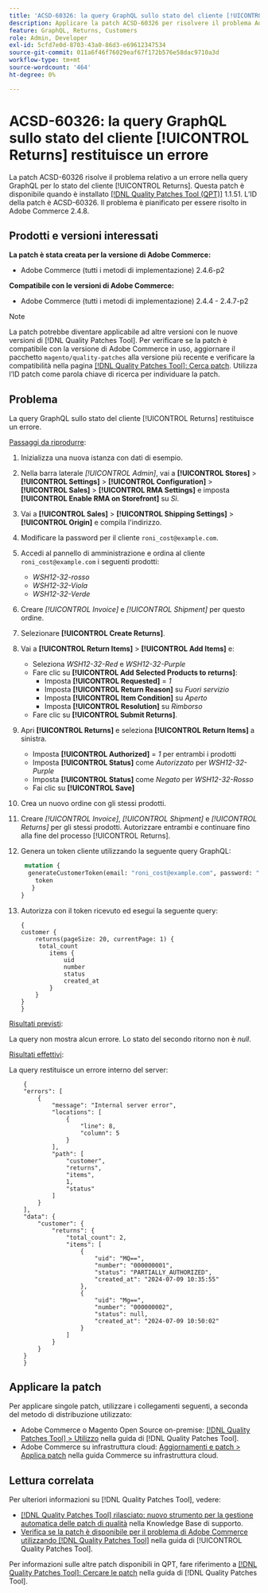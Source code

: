 ```yaml
---
title: 'ACSD-60326: la query GraphQL sullo stato del cliente [!UICONTROL Returns] restituisce un errore'
description: Applicare la patch ACSD-60326 per risolvere il problema Adobe Commerce in cui si verifica un errore nella query GraphQL per lo stato del cliente [!UICONTROL Returns].
feature: GraphQL, Returns, Customers
role: Admin, Developer
exl-id: 5cfd7e0d-8703-43a0-86d3-e69612347534
source-git-commit: 011a6f46f76029eaf67f172b576e58dac9710a3d
workflow-type: tm+mt
source-wordcount: '464'
ht-degree: 0%

---
```


# ACSD-60326: la query GraphQL sullo stato del cliente [!UICONTROL Returns] restituisce un errore

La patch ACSD-60326 risolve il problema relativo a un errore nella query GraphQL per lo stato del cliente [!UICONTROL Returns]. Questa patch è disponibile quando è installato [[!DNL Quality Patches Tool (QPT)]](https://experienceleague.adobe.com/it/docs/commerce-operations/tools/quality-patches-tool/quality-patches-tool-to-self-serve-quality-patches) 1.1.51. L’ID della patch è ACSD-60326. Il problema è pianificato per essere risolto in Adobe Commerce 2.4.8.

## Prodotti e versioni interessati

**La patch è stata creata per la versione di Adobe Commerce:**

* Adobe Commerce (tutti i metodi di implementazione) 2.4.6-p2

**Compatibile con le versioni di Adobe Commerce:**

* Adobe Commerce (tutti i metodi di implementazione) 2.4.4 - 2.4.7-p2

>[!NOTE]
>
>La patch potrebbe diventare applicabile ad altre versioni con le nuove versioni di [!DNL Quality Patches Tool]. Per verificare se la patch è compatibile con la versione di Adobe Commerce in uso, aggiornare il pacchetto `magento/quality-patches` alla versione più recente e verificare la compatibilità nella pagina [[!DNL Quality Patches Tool]: Cerca patch](https://experienceleague.adobe.com/tools/commerce-quality-patches/index.html?lang=it). Utilizza l’ID patch come parola chiave di ricerca per individuare la patch.

## Problema

La query GraphQL sullo stato del cliente [!UICONTROL Returns] restituisce un errore.

<u>Passaggi da riprodurre</u>:

1. Inizializza una nuova istanza con dati di esempio.
1. Nella barra laterale *[!UICONTROL Admin]*, vai a **[!UICONTROL Stores]** > **[!UICONTROL Settings]** > **[!UICONTROL Configuration]** > **[!UICONTROL Sales]** > **[!UICONTROL RMA Settings]** e imposta **[!UICONTROL Enable RMA on Storefront]** su *Sì*.
1. Vai a **[!UICONTROL Sales]** > **[!UICONTROL Shipping Settings]** > **[!UICONTROL Origin]** e compila l&#39;indirizzo.
1. Modificare la password per il cliente `roni_cost@example.com`.
1. Accedi al pannello di amministrazione e ordina al cliente `roni_cost@example.com` i seguenti prodotti:
   * *WSH12-32-rosso*
   * *WSH12-32-Viola*
   * *WSH12-32-Verde*
1. Creare *[!UICONTROL Invoice]* e *[!UICONTROL Shipment]* per questo ordine.
1. Selezionare **[!UICONTROL Create Returns]**.
1. Vai a **[!UICONTROL Return Items]** > **[!UICONTROL Add Items]** e:
   * Seleziona *WSH12-32-Red* e *WSH12-32-Purple*
   * Fare clic su **[!UICONTROL Add Selected Products to returns]**:
      * Imposta **[!UICONTROL Requested]** = *1*
      * Imposta **[!UICONTROL Return Reason]** su *Fuori servizio*
      * Imposta **[!UICONTROL Item Condition]** su *Aperto*
      * Imposta **[!UICONTROL Resolution]** su *Rimborso*
   * Fare clic su **[!UICONTROL Submit Returns]**.
1. Apri **[!UICONTROL Returns]** e seleziona **[!UICONTROL Return Items]** a sinistra.
   * Imposta **[!UICONTROL Authorized]** = *1* per entrambi i prodotti
   * Imposta **[!UICONTROL Status]** come *Autorizzato* per *WSH12-32-Purple*
   * Imposta **[!UICONTROL Status]** come *Negato* per *WSH12-32-Rosso*
   * Fai clic su **[!UICONTROL Save]**
1. Crea un nuovo ordine con gli stessi prodotti.
1. Creare *[!UICONTROL Invoice]*, *[!UICONTROL Shipment]* e *[!UICONTROL Returns]* per gli stessi prodotti. Autorizzare entrambi e continuare fino alla fine del processo [!UICONTROL Returns].
1. Genera un token cliente utilizzando la seguente query GraphQL:

   ```GraphQL
    mutation {
     generateCustomerToken(email: "roni_cost@example.com", password: "password") {
       token
      }
   }
   ```

1. Autorizza con il token ricevuto ed esegui la seguente query:

   ```
   {
   customer {
       returns(pageSize: 20, currentPage: 1) {
        total_count
           items {
               uid
               number
               status
               created_at
           }
       }
   }
   }
   ```

<u>Risultati previsti</u>:

La query non mostra alcun errore. Lo stato del secondo ritorno non è *null*.

<u>Risultati effettivi</u>:

La query restituisce un errore interno del server:

```
    {
    "errors": [
        {
            "message": "Internal server error",
            "locations": [
                {
                    "line": 8,
                    "column": 5
                }
            ],
            "path": [
                "customer",
                "returns",
                "items",
                1,
                "status"
            ]
        }
    ],
    "data": {
        "customer": {
            "returns": {
                "total_count": 2,
                "items": [
                    {
                        "uid": "MQ==",
                        "number": "000000001",
                        "status": "PARTIALLY_AUTHORIZED",
                        "created_at": "2024-07-09 10:35:55"
                    },
                    {
                        "uid": "Mg==",
                        "number": "000000002",
                        "status": null,
                        "created_at": "2024-07-09 10:50:02"
                    }
                ]
            }
        }
    }
    } 
```

## Applicare la patch

Per applicare singole patch, utilizzare i collegamenti seguenti, a seconda del metodo di distribuzione utilizzato:

* Adobe Commerce o Magento Open Source on-premise: [[!DNL Quality Patches Tool] > Utilizzo](/help/tools/quality-patches-tool/usage.md) nella guida di [!DNL Quality Patches Tool].
* Adobe Commerce su infrastruttura cloud: [Aggiornamenti e patch > Applica patch](https://experienceleague.adobe.com/docs/commerce-cloud-service/user-guide/develop/upgrade/apply-patches.html?lang=it) nella guida Commerce su infrastruttura cloud.

## Lettura correlata

Per ulteriori informazioni su [!DNL Quality Patches Tool], vedere:

* [[!DNL Quality Patches Tool] rilasciato: nuovo strumento per la gestione automatica delle patch di qualità](https://experienceleague.adobe.com/it/docs/commerce-operations/tools/quality-patches-tool/quality-patches-tool-to-self-serve-quality-patches) nella Knowledge Base di supporto.
* [Verifica se la patch è disponibile per il problema di Adobe Commerce utilizzando  [!DNL Quality Patches Tool]](/help/tools/quality-patches-tool/patches-available-in-qpt/check-patch-for-magento-issue-with-magento-quality-patches.md) nella guida di [!UICONTROL Quality Patches Tool].

Per informazioni sulle altre patch disponibili in QPT, fare riferimento a [[!DNL Quality Patches Tool]: Cercare le patch](https://experienceleague.adobe.com/tools/commerce-quality-patches/index.html?lang=it) nella guida di [!DNL Quality Patches Tool].
